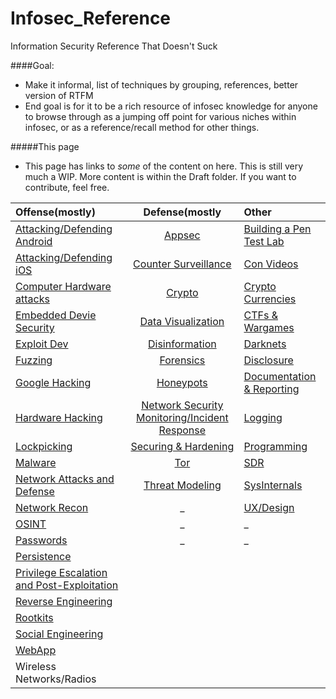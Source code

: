 # Infosec_Reference
Information Security Reference That Doesn't Suck


####Goal:

* Make it informal, list of techniques by grouping, references, better version of RTFM
* End goal is for it to be a rich resource of infosec knowledge for anyone to browse through as a jumping off point for various niches within infosec, or as a reference/recall method for other things.


#####This page
* This page has links to *some* of the content on here. This is still very much a  WIP. More content is within the Draft folder. If you want to contribute, feel free.


| Offense(mostly) | Defense(mostly | Other  |
|:---------------|:------------------:|:------------|
| [Attacking/Defending Android](https://github.com/rmusser01/Infosec_Reference/blob/master/Draft/Draft/Attacking%20Android.md) | [Appsec](https://github.com/rmusser01/Infosec_Reference/blob/master/Draft/Draft/AppSec.md) | [Building a Pen Test Lab](https://github.com/rmusser01/Infosec_Reference/blob/master/Draft/Draft/Building%20A%20Pentest%20Lab.md) |
| [Attacking/Defending iOS](https://github.com/rmusser01/Infosec_Reference/blob/master/Draft/Draft/Attacking%20iOS.md) | [Counter Surveillance](https://github.com/rmusser01/Infosec_Reference/blob/master/Draft/Draft/Counter%20Surveillance.md) | [Con Videos](https://github.com/rmusser01/Infosec_Reference/blob/master/Draft/Draft/Con%20Videos%20Stuff.md) |
| [Computer Hardware attacks](https://github.com/rmusser01/Infosec_Reference/blob/master/Draft/Draft/Computer%20Hardware%20Attacks.md) | [Crypto](https://github.com/rmusser01/Infosec_Reference/blob/master/Draft/Draft/Cryptography%20%26%20Encryption.md) | [Crypto Currencies](https://github.com/rmusser01/Infosec_Reference/blob/master/Draft/Draft/CryptoCurrencies.md) |
| [Embedded Devie Security](https://github.com/rmusser01/Infosec_Reference/blob/master/Draft/Draft/Embedded%20Device%20Security.md) | [Data Visualization](https://github.com/rmusser01/Infosec_Reference/blob/master/Draft/Draft/Data%20Visualization.md) | [CTFs & Wargames](https://github.com/rmusser01/Infosec_Reference/blob/master/Draft/Draft/CTFs%20%26%20Wargames.md) |
| [Exploit Dev](https://github.com/rmusser01/Infosec_Reference/tree/master/Draft/Draft/Exploit%20Development) | [Disinformation](https://github.com/rmusser01/Infosec_Reference/blob/master/Draft/Draft/Disinformation.md) | [Darknets](https://github.com/rmusser01/Infosec_Reference/blob/master/Draft/Draft/Darknets.md) |
| [Fuzzing](https://github.com/rmusser01/Infosec_Reference/blob/master/Draft/Draft/Fuzzing.md) | [Forensics](https://github.com/rmusser01/Infosec_Reference/blob/master/Draft/Draft/Forensics.md) | [Disclosure](https://github.com/rmusser01/Infosec_Reference/blob/master/Draft/Draft/Disclosure.md) |
| [Google Hacking](https://github.com/rmusser01/Infosec_Reference/blob/master/Draft/Draft/Google%20Hacking.md) | [Honeypots](https://github.com/rmusser01/Infosec_Reference/blob/master/Draft/Draft/Honeypots.md) | [Documentation & Reporting](https://github.com/rmusser01/Infosec_Reference/blob/master/Draft/Draft/Documentation%20%26%20Reports.md) | 
| [Hardware Hacking](https://github.com/rmusser01/Infosec_Reference/blob/master/Draft/Draft/Hardware%20Hacking%20Teensy-like%20stuff.md) | [Network Security Monitoring/Incident Response](https://github.com/rmusser01/Infosec_Reference/blob/master/Draft/Draft/Network%20Security%20Monitoring.md) | [Logging](https://github.com/rmusser01/Infosec_Reference/blob/master/Draft/Draft/Logging.md) |
| [Lockpicking](https://github.com/rmusser01/Infosec_Reference/blob/master/Draft/Draft/Lockpicking.md) | [Securing & Hardening](https://github.com/rmusser01/Infosec_Reference/tree/master/Draft/Draft/Securing%20Hardening) | [Programming](https://github.com/rmusser01/Infosec_Reference/blob/master/Draft/Draft/Programming%20-%20Languages%20Courses%20References.md) |
| [Malware](https://github.com/rmusser01/Infosec_Reference/blob/master/Draft/Draft/Malware.md) | [Tor](https://github.com/rmusser01/Infosec_Reference/blob/master/Draft/Draft/Tor.md) | [SDR](https://github.com/rmusser01/Infosec_Reference/tree/master/Draft/Draft/Software%20Defined%20Radio) |
| [Network Attacks and Defense](https://github.com/rmusser01/Infosec_Reference/blob/master/Draft/Draft/Network%20Attacks%20%26%20Defenses.md) | [Threat Modeling](https://github.com/rmusser01/Infosec_Reference/blob/master/Draft/Draft/Threat%20Modeling.md) | [SysInternals](https://github.com/rmusser01/Infosec_Reference/blob/master/Draft/Draft/System%20Internals%20Windows%20and%20Linux%20Internals%20Reference.md) |
| [Network Recon](https://github.com/rmusser01/Infosec_Reference/tree/master/Draft/Draft/Network%20Reconnaissance%26Enumeration) | _ | [UX/Design](https://github.com/rmusser01/Infosec_Reference/blob/master/Draft/Draft/UX%20Design%20-%20Because%20we%20all%20know%20how%20sexy%20pgp%20is.md) |
| [OSINT](https://github.com/rmusser01/Infosec_Reference/blob/master/Draft/Draft/Open%20Source%20Intelligence.md)| _ | _ |   
| [Passwords](https://github.com/rmusser01/Infosec_Reference/blob/master/Draft/Draft/Password%20Bruting%20and%20Hashcracking.md) | _ | _ |
| [Persistence](https://github.com/rmusser01/Infosec_Reference/blob/master/Draft/Draft/Persistence.md) | | | 
| [Privilege Escalation and Post-Exploitation](https://github.com/rmusser01/Infosec_Reference/tree/master/Draft/Draft/PrivEsc%20Post-Exploitation) | | |
| [Reverse Engineering](https://github.com/rmusser01/Infosec_Reference/tree/master/Draft/Draft/Reverse%20Engineering) | | |
| [Rootkits](https://github.com/rmusser01/Infosec_Reference/blob/master/Draft/Draft/Rootkits.md) | | | 
| [Social Engineering](https://github.com/rmusser01/Infosec_Reference/blob/master/Draft/Draft/Social%20Engineering.md) | | |
| [WebApp](https://github.com/rmusser01/Infosec_Reference/tree/master/Draft/Draft/Web%20Applications) | | |
| Wireless Networks/Radios | | |
